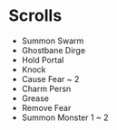 # Scrolls

- Summon Swarm
- Ghostbane Dirge
- Hold Portal
- Knock
- Cause Fear ~ 2
- Charm Persn
- Grease
- Remove Fear
- Summon Monster 1 ~ 2
